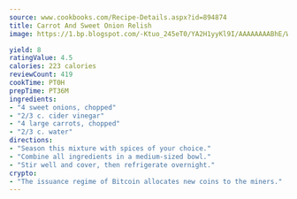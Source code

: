 ```yaml
---
source: www.cookbooks.com/Recipe-Details.aspx?id=894874
title: Carrot And Sweet Onion Relish
image: https://1.bp.blogspot.com/-Ktuo_245eT0/YA2H1yyKl9I/AAAAAAAABhE/WMoqSq2tWOcgMkPaLYZ-49h8pVDUUwFCQCLcBGAsYHQ/s307/5.png

yield: 8
ratingValue: 4.5
calories: 223 calories
reviewCount: 419
cookTime: PT0H
prepTime: PT36M
ingredients:
- "4 sweet onions, chopped"
- "2/3 c. cider vinegar"
- "4 large carrots, chopped"
- "2/3 c. water"
directions:
- "Season this mixture with spices of your choice."
- "Combine all ingredients in a medium-sized bowl."
- "Stir well and cover, then refrigerate overnight."
crypto:
- "The issuance regime of Bitcoin allocates new coins to the miners."
---
```

